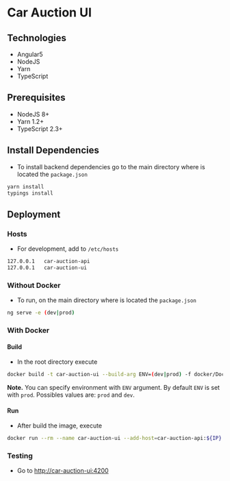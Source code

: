 # **Car Auction UI**

## **Technologies**

* Angular5
* NodeJS
* Yarn
* TypeScript

## **Prerequisites**

* NodeJS 8+
* Yarn 1.2+
* TypeScript 2.3+

## **Install Dependencies**

* To install backend dependencies go to the main directory where is located the `package.json`

```sh
yarn install
typings install
```

## **Deployment**

### **Hosts**

* For development, add to `/etc/hosts`

```sh
127.0.0.1   car-auction-api
127.0.0.1   car-auction-ui
```

### **Without Docker**

* To run, on the main directory where is located the `package.json`

```sh
ng serve -e (dev|prod)
```

### **With Docker**

#### **Build**

* In the root directory execute

```sh
docker build -t car-auction-ui --build-arg ENV=(dev|prod) -f docker/Dockerfile .
```

**Note.** You can specify environment with `ENV` argument. By default `ENV` is set with `prod`. Possibles values are: `prod` and `dev`.

#### **Run**

* After build the image, execute

```sh
docker run --rm --name car-auction-ui --add-host=car-auction-api:${IP} -p 0.0.0.0:4200:80 car-auction-ui
```

### **Testing**

* Go to [http://car-auction-ui:4200](http://car-auction-ui:4200)
